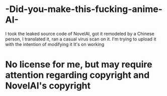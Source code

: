# -Did-you-make-this-fucking-anime-AI-
I took the leaked source code of NovelAI, got it remodeled by a Chinese person, I translated it, ran a casual virus scan on it. I'm trying to upload it with the intention of modifying it  It's on working
# No license for me, but may require attention regarding copyright and NovelAI's copyright
